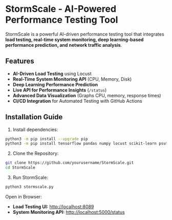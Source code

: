 # StormScale - AI-Powered Performance Testing Tool

StormScale is a powerful AI-driven performance testing tool that integrates **load testing, real-time system monitoring, deep learning-based performance prediction, and network traffic analysis**.

## Features
- **AI-Driven Load Testing** using Locust
- **Real-Time System Monitoring API** (CPU, Memory, Disk)
- **Deep Learning Performance Prediction**
- **Live API for Performance Insights** (`/status`)
- **Advanced Data Visualization** (Graphs CPU, memory, response times)
- **CI/CD Integration** for Automated Testing with GitHub Actions

## Installation Guide
1. Install dependencies:
```sh
python3 -m pip install --upgrade pip
python3 -m pip install tensorflow pandas numpy locust scikit-learn psutil matplotlib flask requests
```
2. Clone the Repository:
```sh
git clone https://github.com/yourusername/StormScale.git
cd StormScale
```
3. Run StormScale:
```sh
python3 stormscale.py
```
Open in Browser:
- **Load Testing UI:** [http://localhost:8089](http://localhost:8089)
- **System Monitoring API:** [http://localhost:5000/status](http://localhost:5000/status)

